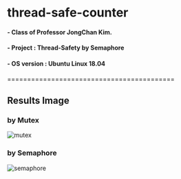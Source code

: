 # thread-safe-counter

#### - Class of Professor JongChan Kim.

#### - Project : Thread-Safety by Semaphore

#### - OS version : Ubuntu Linux 18.04 

==========================================

## Results Image

### by Mutex
![mutex](./사진/mutex.png)

### by Semaphore
![semaphore](./사진/se.png)
